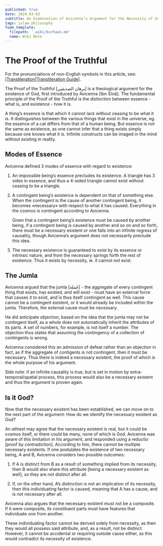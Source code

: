 ```yaml
---
published: true
date: 2024-03-03
subtitle: An Examination of Avicenna’s Argument for the Necessity of God
tags: islam philosophy
foam_template:
  filepath: '_wiki/burhaan.md'
  name: Wiki Note
---
```

# The Proof of the Truthful
For the pronunciations of non-English symbols in this article, see: [[Transliteration|Transliteration Guide]].


The Proof of the Truthful [برهان الصديقين] is a theological argument for the existence of God, first introduced by Avicenna [Ibn Sīnā]. The fundamental principle of the Proof of the Truthful is the distinction between essence - what is, and existence - how it is.


A thing’s essence is that which it cannot lack without ceasing to be what it is. It distinguishes between the various things that exist in the universe, eg. the essence of a cat differs from that of a human being. But essence is not the same as existence, as one cannot infer that a thing exists simply because one knows what it is. Infinite constructs can be imaged in the mind without existing in reality.

## Modes of Essence

Avicenna defined 3 modes of essence with regard to existence:

1. An impossible being’s essence precludes its existence. A triangle has 3 sides in essence, and thus a 4-sided triangle cannot exist without ceasing to be a triangle.


2. A contingent being’s existence is dependent on that of something else. When the contingent is the cause of another contingent being, it becomes «necessary» with respect to what it has caused. Everything in the cosmos is contingent according to Avicenna.

    Given that a contingent being’s existence must be caused by another being, if a contingent being is caused by another and so on and so forth, there must be a necessary existent or one falls into an infinite regress of causality, though Avicenna’s argument does not necessarily preclude this idea.


3. The necessary existence is guaranteed to exist by its essence or intrinsic nature, and from the necessary springs forth the rest of existence. Thus it exists by necessity, ie. it cannot _not_ exist.

## The Jumla

Avicenna argued that the jumla [جُملة] - the aggregate of every contingent thing that exists, has existed, and will exist - must have an external force that causes it to exist, and īs thus itself contingent as well. This cause cannot be a contingent existent, or it would already be included within the jumla. Therefore, the external cause must be necessary.

He did anticipate objection, based on the idea that the jumla may not be contingent itself, as a whole does not automatically inherit the attributes of its parts. A set of numbers, for example, is not itself a number. The objection thus states that assuming the contingency of a collection of contingents is wrong.

Avicenna considered this an admission of defeat rather than an objection in fact, as if the aggregate of contigents is not contingent, then it must be necessary. Thus there is indeed a necessary existent, the proof of which is the whole purpose of his argument.

Side note: if an infinite causality is true, but is set in motion by extra-temporal/spatial process, this process would also be a necessary existent and thus the argument is proven again.

## Is it God?

Now that the necessary existent has been established, we can move on to the next part of the argument: How do we identify the necessary existent as God?

An athiest may agree that the necessary existent is real, but it could be cosmos itself, or there could be many, none of which is God. Avicenna was aware of this limitation in his argument, and responded using a reductio [proof by contradiction]. According to him, there cannot be multiple necessary existents. If one postulates the existence of two necessary being, A and B, Avicenna considers two possible outcomes:

1. If A is distinct from B as a result of something implied from its necessity, then B would also share this attribute [being a necessary existent as well], so they are not distinct after all.

2. If, on the other hand, A’s distinction is not an implication of its necessity, then this individuating factor is caused, meaning that A has a cause, and is not necessary after all.


Avicenna also argues that the necessary existent must not be a composite. If it were composite, its constituent parts must have features that individuate one from another.

These individuating factor cannot be derived solely from necessity, as then they would all possess said attribute, and, as a result, not be distinct. However, it cannot be accidental or requiring outside cause either, as this would contradict its necessity of existence.

<!-- ## Critiques

As powerful as it, there is a glaring problem in the Proof of the Truthful.
Avicenna believed that God cannot have features or relations that are contingent, so he posits that, since God is necessary, His causing of the universe must also be necessary, because it is an expression of His necessity.

As stated by al-Ghazzālī in a response to the argument, this contradicts the Islamic belief in Allāh’s boundless free will, as it implies that His will is constrained by a requirement to create the universe.

Unfortunately, this rejection of Allāh’s free will is the reason for which the majority of scholars [myself as well, though I am not a scholar] are compelled to label him a kāfir [infidel]. Any rejection of one of Allāh’s attributes is a major heresy which takes one out of the fold of Islām through apostasy. -->

[//begin]: # "Autogenerated link references for markdown compatibility"
[Transliteration|Transliteration Guide]: ../_notes/Transliteration "Transliteration"
[//end]: # "Autogenerated link references"
